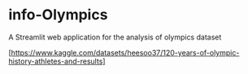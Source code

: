 # info-Olympics
A Streamlit web application for the analysis of olympics dataset


[https://www.kaggle.com/datasets/heesoo37/120-years-of-olympic-history-athletes-and-results]
